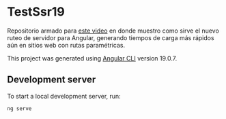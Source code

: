 # TestSsr19

Repositorio armado para [este video](https://youtu.be/CoUL7UgcPZY) en donde muestro como sirve el nuevo ruteo de servidor para Angular, generando tiempos de carga más rápidos aún en sitios web con rutas paramétricas.

This project was generated using [Angular CLI](https://github.com/angular/angular-cli) version 19.0.7.

## Development server

To start a local development server, run:

```bash
ng serve
